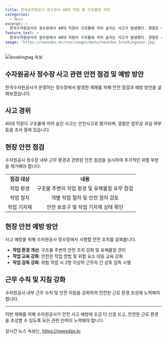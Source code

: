```yaml
---
title: 한국수자원공사 정수장서 40대 작업 중 구조물에 사망
categories:
  - News
excerpt: >
  한국수자원공사의 정수장에서 40대 직원이 구조물에 끼어 숨지는 사고가 발생했다. 경찰은 40대 직원이 혼자 청소작업을 한 뒤 좁고 깊은 수로에 빠져 몸을 끼어서 구조물에서 나오지 못한 것으로 확인했다. 수사를 통해 업무상 과실 여부를 조사할 예정이며, 수자원공사는 해당 직원이 단순 청소작업을 하다가 사고를 당한 것으로 전달했다. 이에 대한 추가 조사가 이루어질 예정이다.
feature_text: >
  한국수자원공사의 정수장에서 40대 직원이 구조물에 끼어 숨지는 사고가 발생했다. 경찰은 40대 직원이 혼자 청소작업을 한 뒤 좁고 깊은 수로에 빠져 몸을 끼어서 구조물에서 나오지 못한 것으로 확인했다. 수사를 통해 업무상 과실 여부를 조사할 예정이며, 수자원공사는 해당 직원이 단순 청소작업을 하다가 사고를 당한 것으로 전달했다. 이에 대한 추가 조사가 이루어질 예정이다.
image: 'https://newsdao.kr/res/images/meta/newsdao_breakingnews.jpg'
---
```


<p><img src="https://newsdao.kr/res/images/meta/newsdao_breakingnews.jpg" alt="bookingtag 속보" /></p>

<h2 data-ke-size="size26">수자원공사 정수장 사고 관련 안전 점검 및 예방 방안</h2>

<p data-ke-size="size16">한국수자원공사가 운영하는 정수장에서 발생한 재해를 피해 안전 점검과 예방 방안을 살펴보겠습니다.</p>

<h2>사고 경위</h2>

<p data-ke-size="size16">40대 직원이 구조물에 끼어 숨진 사고는 안전사고로 평가되며, 경찰은 업무상 과실 여부 등을 조사 중에 있습니다.</p>

<h2>현장 안전 점검</h2>

<p data-ke-size="size16">수자원공사 정수장 내부 근무 환경과 관련된 안전 점검을 실시하여 추가적인 위험 부분을 제거해야 합니다.</p>

<table>
  <tr>
    <td style="text-align: center; height: 17px;"><b>점검 대상</b></td>
    <td style="text-align: center; height: 17px;"><b>내용</b></td>
  </tr>
  <tr>
    <td style="text-align: center; height: 17px;">작업 환경</td>
    <td style="text-align: center; height: 17px;">구조물 주변의 작업 환경 및 유해물질 유무 점검</td>
  </tr>
  <tr>
    <td style="text-align: center; height: 17px;">작업 절차</td>
    <td style="text-align: center; height: 17px;">개별 작업 절차 및 안전 절차 검토</td>
  </tr>
  <tr>
    <td style="text-align: center; height: 17px;">작업 기자재</td>
    <td style="text-align: center; height: 17px;">안전 보호구 및 작업 기자재 상태 확인</td>
  </tr>
</table>

<h2>현장 안전 예방 방안</h2>

<p data-ke-size="size16">사고 예방을 위해 수자원공사 정수장에서 시행할 안전 조치를 살펴봅니다.</p>

<ul>
  <li><b>작업 환경 개선</b>: 구조물 주변의 안전 조치 강화 및 유해물질 관리</li>
  <li><b>작업 교육 강화</b>: 안전한 작업 방법 및 위험 요소 대응 교육 강화</li>
  <li><b>작업 감독 강화</b>: 위험 작업 시 2명 이상의 근무자 간 상호 감독 시행</li>
</ul>

<h2>근무 수칙 및 지침 강화</h2>

<p data-ke-size="size16">수자원공사 내부 근무 수칙 및 안전 지침을 강화하여 안전한 근로 환경 조성에 노력해야 합니다.</p>

<hr>

<p>이번 재해를 피해 수자원공사가 안전 사고 예방에 조금 더 신경 쓰고, 안전한 근로 환경을 조성할 수 있도록 모든 관련 인력이 노력해야 합니다.</p>
실시간 뉴스 속보는, <a href="https://newsdao.kr" rel="dofollow">https://newsdao.kr</a>


